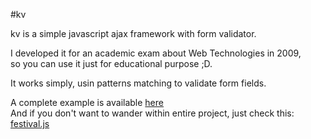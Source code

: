 #kv

kv is a simple javascript ajax framework with form validator.  
  
  
I developed it for an academic exam about Web Technologies in 2009,  
so you can use it just for educational purpose ;D.  

  
It works simply, usin patterns matching to validate form fields.  
  
  
A complete example is available [here](../../kw_archimedes_kv_optimusprime__sample)  
And if you don't want to wander within entire project, just check this: [festival.js](../kw_archimedes_kv_optimusprime__sample/WebContent/js) 



